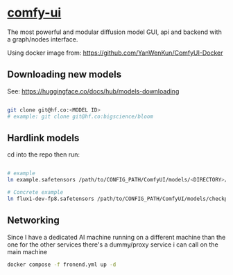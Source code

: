 # [comfy-ui](https://github.com/comfyanonymous/ComfyUI)

The most powerful and modular diffusion model GUI, api and backend with a graph/nodes interface.

Using docker image from: https://github.com/YanWenKun/ComfyUI-Docker

## Downloading new models

See: https://huggingface.co/docs/hub/models-downloading

```sh

git clone git@hf.co:<MODEL ID>
# example: git clone git@hf.co:bigscience/bloom
```

## Hardlink models

cd into the repo then run:

```sh

# example
ln example.safetensors /path/to/CONFIG_PATH/ComfyUI/models/<DIRECTORY>/example.safetensors

# Concrete example
ln flux1-dev-fp8.safetensors /path/to/CONFIG_PATH/ComfyUI/models/checkpoints/flux1-dev-fp8.safetensors
```

## Networking

Since I have a dedicated AI machine running on a different machine than the one for the other services there's a dummy/proxy service i can call on the main machine

```sh
docker compose -f fronend.yml up -d
```
